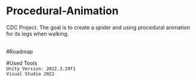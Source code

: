 # Procedural-Animation
CDC Project. The goal is to create a spider and using procedural animation for its legs when walking. <br> <br>

#Roadmap <br>


#Used Tools <br>
    `Unity Version: 2022.3.29f1` <br>
    `Visual Studio 2022` <br>

